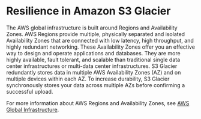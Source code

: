 # Resilience in Amazon S3 Glacier<a name="disaster-recovery-resiliency"></a>

The AWS global infrastructure is built around Regions and Availability Zones\. AWS Regions provide multiple, physically separated and isolated Availability Zones that are connected with low latency, high throughput, and highly redundant networking\. These Availability Zones offer you an effective way to design and operate applications and databases\. They are more highly available, fault tolerant, and scalable than traditional single data center infrastructures or multi\-data center infrastructures\. S3 Glacier redundantly stores data in multiple AWS Availability Zones \(AZ\) and on multiple devices within each AZ\. To increase durability, S3 Glacier synchronously stores your data across multiple AZs before confirming a successful upload\.

For more information about AWS Regions and Availability Zones, see [AWS Global Infrastructure](https://aws.amazon.com/about-aws/global-infrastructure/)\.